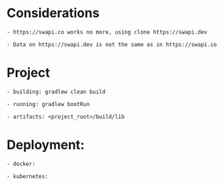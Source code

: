 
Considerations
==============

    - https://swapi.co works no more, using clone https://swapi.dev

    - Data on https://swapi.dev is not the same as in https://swapi.co


Project
=======

    - building: gradlew clean build

    - running: gradlew bootRun

    - artifacts: <project_root>/build/lib


Deployment:
==========

    - docker: 

    - kubernetes:


